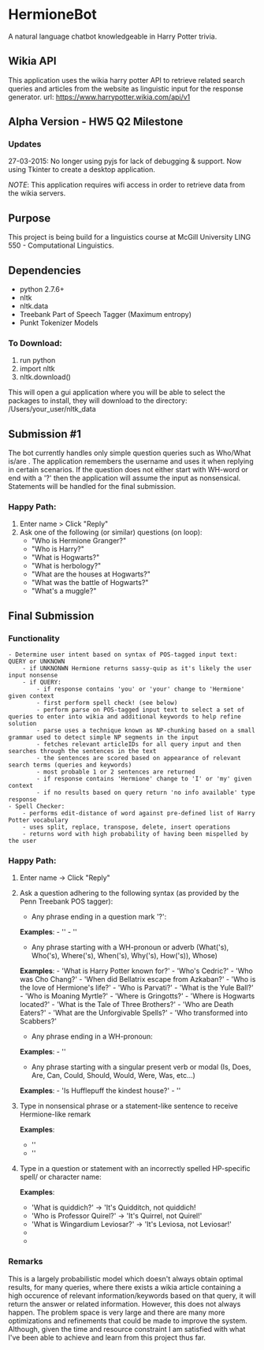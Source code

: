 # HermioneBot
A natural language chatbot knowledgeable in Harry Potter trivia. 

## Wikia API
This application uses the wikia harry potter API to retrieve related search queries and articles from the website as linguistic input for the response generator.
url: https://www.harrypotter.wikia.com/api/v1

## Alpha Version - HW5 Q2 Milestone
### Updates
27-03-2015: No longer using pyjs for lack of debugging & support. Now using Tkinter to create a desktop application.

*NOTE*: This application requires wifi access in order to retrieve data from the wikia servers.

## Purpose
This project is being build for a linguistics course at McGill University LING 550 - Computational Linguistics.

## Dependencies
- python 2.7.6+ 
- nltk
- nltk.data 
- Treebank Part of Speech Tagger (Maximum entropy) 
- Punkt Tokenizer Models

### To Download: 
1. run python
2. import nltk
3. nltk.download()

This will open a gui application where you will be able to select the packages to install, they will download to the directory: /Users/your_user/nltk_data

## Submission #1 
The bot currently handles only simple question queries such as Who/What is/are <NP>.
The application remembers the username and uses it when replying in certain scenarios.
If the question does not either start with WH-word or end with a '?' then the application will assume the input as nonsensical.
Statements will be handled for the final submission.

### Happy Path: 
1. Enter name > Click "Reply"
2. Ask one of the following (or similar) questions (on loop):
	- "Who is Hermione Granger?" 
	- "Who is Harry?"
	- "What is Hogwarts?"
	- "What is herbology?"
	- "What are the houses at Hogwarts?" 
	- "What was the battle of Hogwarts?"
	- "What's a muggle?"

## Final Submission

### Functionality
	- Determine user intent based on syntax of POS-tagged input text: QUERY or UNKNOWN
		- if UNKNONWN Hermione returns sassy-quip as it's likely the user input nonsense
		- if QUERY:
			- if response contains 'you' or 'your' change to 'Hermione' given context
			- first perform spell check! (see below)
			- perform parse on POS-tagged input text to select a set of queries to enter into wikia and additional keywords to help refine solution
			- parse uses a technique known as NP-chunking based on a small grammar used to detect simple NP segments in the input
			- fetches relevant articleIDs for all query input and then searches through the sentences in the text
			- the sentences are scored based on appearance of relevant search terms (queries and keywords)
			- most probable 1 or 2 sentences are returned
			- if response contains 'Hermione' change to 'I' or 'my' given context
			- if no results based on query return 'no info available' type response
	- Spell Checker:
		- performs edit-distance of word against pre-defined list of Harry Potter vocabulary 
		- uses split, replace, transpose, delete, insert operations
		- returns word with high probability of having been mispelled by the user

### Happy Path:
1. Enter name -> Click "Reply"
2. Ask a question adhering to the following syntax (as provided by the Penn Treebank POS tagger):
	- Any phrase ending in a question mark '?':
	
	**Examples**: 
		- ''
		- ''
	
	- Any phrase starting with a WH-pronoun or adverb (What('s), Who('s), Where('s), When('s), Why('s), How('s)), Whose)
		
	**Examples**:
		- 'What is Harry Potter known for?'
		- 'Who's Cedric?'
		- 'Who was Cho Chang?'
		- 'When did Bellatrix escape from Azkaban?'
		- 'Who is the love of Hermione's life?'
		- 'Who is Parvati?'
		- 'What is the Yule Ball?'
		- 'Who is Moaning Myrtle?'
		- 'Where is Gringotts?'
		- 'Where is Hogwarts located?'
		- 'What is the Tale of Three Brothers?'
		- 'Who are Death Eaters?'
		- 'What are the Unforgivable Spells?'
		- 'Who transformed into Scabbers?'
	
	- Any phrase ending in a WH-pronoun:
	
	**Examples**:
		- ''
	
	- Any phrase starting with a singular present verb or modal (Is, Does, Are, Can, Could, Should, Would, Were, Was, etc...)

	**Examples**:
		- 'Is Hufflepuff the kindest house?'
		- '' 

3. Type in nonsensical phrase or a statement-like sentence to receive Hermione-like remark

	**Examples**:
	- '' 
	- ''

4. Type in a question or statement with an incorrectly spelled HP-specific spell/ or character name:
	
	**Examples**:	
	- 'What is quiddich?' -> 'It's Quidditch, not quiddich!
	- 'Who is Professor Quirel?' -> 'It's Quirrel, not Quirel!' 
	- 'What is Wingardium Leviosar?' -> 'It's Leviosa, not Leviosar!'
	-
	-

### Remarks
This is a largely probabilistic model which doesn't always obtain optimal results, for many queries, where there exists a wikia article containing a high occurence of relevant information/keywords based on that query, it will return the answer or related information.  However, this does not always happen.  The problem space is very large and there are many more optimizations and refinements that could be made to improve the system. Although, given the time and resource constraint I am satisfied with what I've been able to achieve and learn from this project thus far.
